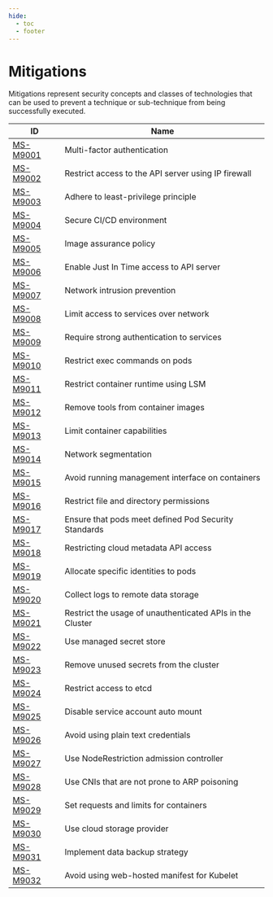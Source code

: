 ```yaml
---
hide:
  - toc
  - footer
---
```


# Mitigations

Mitigations represent security concepts and classes of technologies that can be used to prevent a technique or sub-technique from being successfully executed.

|ID|Name|
|--|----|
|[MS-M9001](./MS-M9001%20Multi-factor%20Authentication.md)|Multi-factor authentication|
|[MS-M9002](./MS-M9002%20Restrict%20access%20to%20the%20API%20server%20using%20IP%20firewall.md)|Restrict access to the API server using IP firewall|
|[MS-M9003](./MS-M9003%20Adhere%20to%20least-privilege%20principle.md)|Adhere to least-privilege principle|
|[MS-M9004](./MS-M9004%20Secure%20CI%20CD%20environment.md)|Secure CI/CD environment|
|[MS-M9005](./MS-M9005/index.md)|Image assurance policy|
|[MS-M9006](./MS-M9006%20Enable%20Just%20In%20Time%20access%20to%20API%20server.md)|Enable Just In Time access to API server|
|[MS-M9007](./MS-M9007%20Network%20Intrusion%20Prevention.md)|Network intrusion prevention|
|[MS-M9008](./MS-M9008%20Limit%20Access%20to%20Services%20Over%20Network.md)|Limit access to services over network|
|[MS-M9009](./MS-M9009%20Require%20Strong%20Authentication%20to%20Services.md)|Require strong authentication to services|
|[MS-M9010](./MS-M9010%20Restrict%20Exec%20Commands%20on%20Pods.md)|Restrict exec commands on pods|
|[MS-M9011](./MS-M9011%20Restrict%20Container%20Runtime%20using%20LSM.md)|Restrict container runtime using LSM|
|[MS-M9012](./MS-M9012%20Remove%20Tools%20from%20Container%20Images.md)|Remove tools from container images|
|[MS-M9013](./MS-M9013%20Limit%20Container%20Capabilities.md)|Limit container capabilities|
|[MS-M9014](./MS-M9014%20Network%20Segmentation.md)|Network segmentation|
|[MS-M9015](./MS-M9015%20Avoid%20Running%20Management%20Interface%20on%20Containers.md)|Avoid running management interface on containers|
|[MS-M9016](./MS-M9016%20Restrict%20File%20and%20Directory%20Permissions.md)|Restrict file and directory permissions|
|[MS-M9017](./MS-M9017%20Ensure%20that%20pods%20meet%20defined%20Pod%20Security%20Standards.md)|Ensure that pods meet defined Pod Security Standards|
|[MS-M9018](./MS-M9018%20Restricting%20cloud%20metadata%20API%20access.md)|Restricting cloud metadata API access|
|[MS-M9019](./MS-M9019%20Allocate%20specific%20identities%20to%20pods.md)|Allocate specific identities to pods|
|[MS-M9020](./MS-M9020%20Collect%20Logs%20to%20Remote%20Data%20Storage.md)|Collect logs to remote data storage|
|[MS-M9021](./MS-M9021%20Restrict%20the%20usage%20of%20unauthenticated%20APIs%20in%20the%20Cluster.md)|Restrict the usage of unauthenticated APIs in the Cluster|
|[MS-M9022](./MS-M9022%20Use%20Managed%20Secret%20Store.md)|Use managed secret store|
|[MS-M9023](./MS-M9023%20Remove%20unused%20secrets%20from%20the%20cluster.md)|Remove unused secrets from the cluster|
|[MS-M9024](./MS-M9024%20Restrict%20access%20to%20etcd.md)|Restrict access to etcd|
|[MS-M9025](./MS-M9025%20Disable%20Service%20Account%20Auto%20Mount.md)|Disable service account auto mount|
|[MS-M9026](./MS-M9026%20Avoid%20using%20plain%20text%20credentials%20in%20configuration%20files.md)|Avoid using plain text credentials|
|[MS-M9027](./MS-M9027%20Use%20NodeRestriction%20Admission%20Controller.md)|Use NodeRestriction admission controller|
|[MS-M9028](./MS-M9028%20Use%20CNIs%20that%20are%20not%20prone%20to%20ARP%20poisoning.md)|Use CNIs that are not prone to ARP poisoning|
|[MS-M9029](./MS-M9029%20Set%20requests%20and%20limits%20for%20containers.md)|Set requests and limits for containers|
|[MS-M9030](./MS-M9030%20Use%20Cloud%20Storage%20Provider.md)|Use cloud storage provider|
|[MS-M9031](./MS-M9031%20Implement%20Data%20Backup%20Strategy.md)|Implement data backup strategy|
|[MS-M9032](./MS-M9032%20Avoid%20using%20web-hosted%20manifest%20for%20Kubelet.md)|Avoid using web-hosted manifest for Kubelet|
